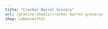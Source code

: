 ```yaml
---
title: "Cracker Barrel Grocery"
url: /granite-shoals/cracker-barrel-grocery/
shop: Lebensmittel
---
```


